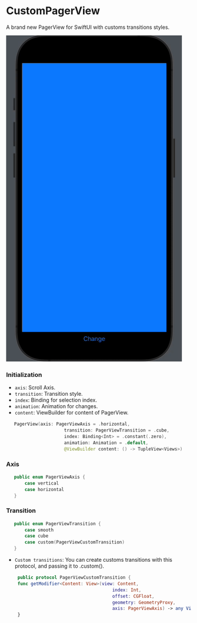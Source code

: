 # CustomPagerView

A brand new PagerView for SwiftUI with customs transitions styles. 

![PagerView](./video.gif)

### Initialization

- `axis`: Scroll Axis.
- `transition`: Transition style.
- `index`: Binding for selection index.
- `animation`: Animation for changes.
- `content`: ViewBuilder for content of PagerView.
                       

 ```swift
    PagerView(axis: PagerViewAxis = .horizontal,
                       transition: PagerViewTransition = .cube,
                       index: Binding<Int> = .constant(.zero),
                       animation: Animation = .default,
                       @ViewBuilder content: () -> TupleView<Views>)
  ```

### Axis
 ```swift
    public enum PagerViewAxis {
        case vertical
        case horizontal
    }
  ```

### Transition

 ```swift
    public enum PagerViewTransition {
        case smooth
        case cube
        case custom(PagerViewCustomTransition)
    }
  ```
  
- `Custom transitions`: You can create customs transitions with this protocol, and passing it to .custom().
      
   ```swift
    public protocol PagerViewCustomTransition {
    func getModifier<Content: View>(view: Content,
                                        index: Int,
                                        offset: CGFloat,
                                        geometry: GeometryProxy,
                                        axis: PagerViewAxis) -> any View
    }
  ```
    
